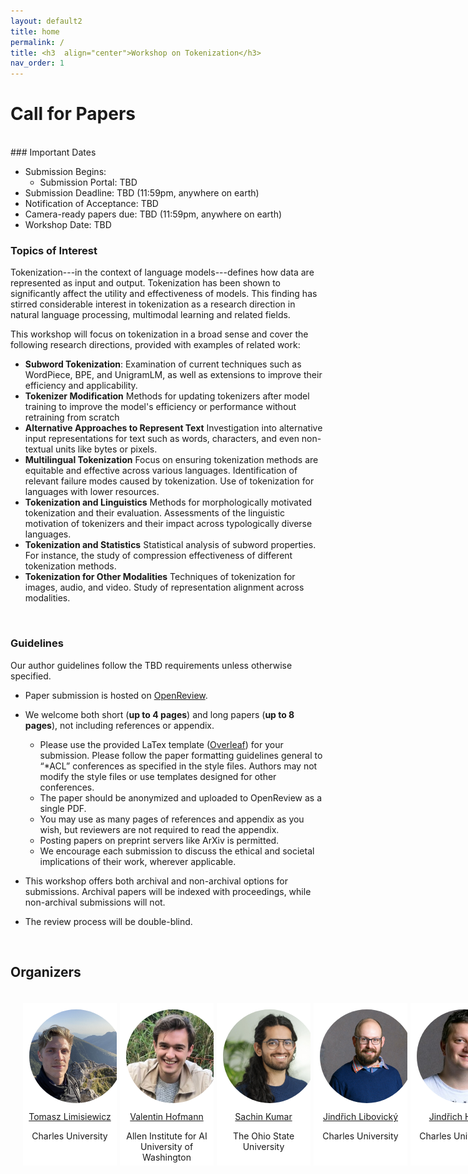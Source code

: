 ```yaml
---
layout: default2
title: home
permalink: /
title: <h3  align="center">Workshop on Tokenization</h3>
nav_order: 1
---
```



# Call for Papers
<br>
### Important Dates

* Submission Begins:
  * Submission Portal: TBD
* Submission Deadline: TBD (11:59pm, anywhere on earth)
* Notification of Acceptance: TBD
* Camera-ready papers due: TBD (11:59pm, anywhere on earth)
* Workshop Date: TBD


### Topics of Interest

Tokenization---in the context of language models---defines how data are represented as input and output. Tokenization has been shown to significantly affect the utility and effectiveness of models. This finding has stirred considerable interest in tokenization as a research direction in natural language processing, multimodal learning and related fields.

This workshop will focus on tokenization in a broad sense and cover the following research directions, provided with examples of related work:

* **Subword Tokenization**: Examination of current techniques such as WordPiece, BPE, and UnigramLM, as well as extensions to improve their efficiency and applicability.
* **Tokenizer Modification** Methods for updating tokenizers after model training to improve the model's efficiency or performance without retraining from scratch 
* **Alternative Approaches to Represent Text** Investigation into alternative input representations for text such as words, characters, and even non-textual units like bytes or pixels.
* **Multilingual Tokenization** Focus on ensuring tokenization methods are equitable and effective across various languages. Identification of relevant failure modes caused by tokenization. Use of tokenization for languages with lower resources. 
* **Tokenization and Linguistics** Methods for morphologically motivated tokenization and their evaluation.
Assessments of the linguistic motivation of tokenizers and their impact across typologically diverse languages. 
* **Tokenization and Statistics** Statistical analysis of subword properties. For instance, the study of compression effectiveness of different tokenization methods.
* **Tokenization for Other Modalities** Techniques of tokenization for images, audio, and video. Study of representation alignment across modalities.


<br>

### Guidelines

Our author guidelines follow the TBD requirements unless otherwise specified. 
* Paper submission is hosted on [OpenReview](#).
* We welcome both short (__up to 4 pages__) and long papers (__up to 8 pages__), not including references or appendix. 
  * Please use the provided LaTex template ([Overleaf](#)) for your submission. Please follow the paper formatting guidelines general to “*ACL” conferences as specified in the style files. Authors may not modify the style files or use templates designed for other conferences.
  * The paper should be anonymized and uploaded to OpenReview as a single PDF. 
  * You may use as many pages of references and appendix as you wish, but reviewers are not required to read the appendix. 
  * Posting papers on preprint servers like ArXiv is permitted.
  * We encourage each submission to discuss the ethical and societal implications of their work, wherever applicable. 

* This workshop offers both archival and non-archival options for submissions. Archival papers will be indexed with proceedings, while non-archival submissions will not.
* The review process will be double-blind.
<br>


## Organizers
<html>
    <div class="team-container">
        <div class="team-member">
            <img src="/assets/img/organizers/tomasz.jpeg" alt="Name 1">
            <a href="ttps://tomlimi.github.io/">Tomasz Limisiewicz</a>
            <p>Charles University</p>
        </div>
        <div class="team-member">
            <img src="/assets/img/organizers/valentin.jpeg" alt="Name 4">
            <a href="https://valentinhofmann.github.io/">Valentin Hofmann</a>
            <p>Allen Institute for AI<br>University of Washington</p>
        </div>
        <div class="team-member">
            <img src="/assets/img/organizers/sachin.png" alt="Name 5">
            <a href="https://sites.google.com/view/sachinkumar">Sachin Kumar</a>
            <p>The Ohio State University</p>
        </div>
        <div class="team-member">
            <img src="/assets/img/organizers/libovicky.jpg" alt="Name 3">
            <a href="https://ufal.mff.cuni.cz/jindrich-libovicky">Jindřich Libovický</a>
            <p>Charles University<p>
        </div>
        <div class="team-member">
            <img src="/assets/img/organizers/jindra.jpg" alt="Name 2">
            <a href="https://ufal.mff.cuni.cz/jindrich-helcl">Jindřich Helcl</a>
            <p>Charles University</p>
        </div>
    </div>
</html>
<br>


<style>
    /* Style for the team container */
.team-container {
    display: grid;
    grid-template-columns: repeat(5, 1fr); /* Display 3 members per row */
    gap: 5px;
    max-width: 1000px;
    padding: 20px;
}

@media (max-width: 768px) {
    .team-container {
        grid-template-columns: repeat(2, 1fr); /* Display 2 members per row on smaller screens */
    }
}

/* Style for each team member */
.team-member {
    text-align: center;
    background-color: #fff;
    padding: 0px;
    width: 150px; /* Set a fixed width for consistent circle appearance */
    height: 260px; /* Set a fixed height for consistent circle appearance */
    /* box-shadow: 0px 3px 6px rgba(0, 0, 0, 0.1); */
    overflow: hidden; /* Hide any image overflow */
}


.team-member h3 {
    font-size: 16px;
    color: #333;
}

.team-member img {
  object-fit: cover;
  border-radius:50%;
  width: 150px;
  height: 150px;
  padding: 10px;
}

.sponsor-container {
    display: flex;
    gap: 5px;
}

.sponsor {
    flex: 1;
    margin: 10px;
    text-align: center;
    box-sizing: border-box;
    height: 50px;
    width: 50px;
}

.sponsor img {  
    width: 100%; /* Make the image take up 100% of the figure's width */
    height: 100%;
    object-fit: contain; 
}

.caption {
    margin-top: 12px; /* Adjust the margin to control the gap between the figure and the caption */
}

.right-half {
    flex: 1; /* Each figure takes up 50% of the available width */
    height: 500px; /* Set a fixed height for all figures (adjust the value as needed) */
}

.news-box {
    border: 1px solid #ccc;
    padding: 10px;
    width: 600px;
    margin: 0 auto;
    background-color: #f9f9f9;
}

@media (max-width: 600px) {
    .news-box {
        width: 100%; /* Adjust width to fit the screen */
    }
}
</style>

<br><br> 